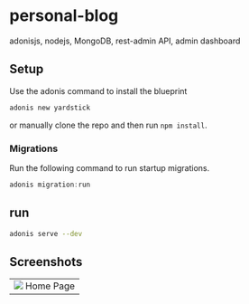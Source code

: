 # personal-blog
adonisjs, nodejs, MongoDB, rest-admin API, admin dashboard


## Setup

Use the adonis command to install the blueprint

```bash
adonis new yardstick
```

or manually clone the repo and then run `npm install`.


### Migrations

Run the following command to run startup migrations.

```js
adonis migration:run
```


## run

```bash
adonis serve --dev
```


## Screenshots
|                                                                                                                            |
| -------------------------------------------------------------------------------------------------------------------------- |
|                                            ![](./screenshots/1.gif) Home Page                                              | 
